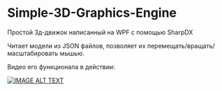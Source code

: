 # Simple-3D-Graphics-Engine
Простой 3д-движок написанный на WPF с помощью SharpDX

Читает модели из JSON файлов, позволяет их перемещать/вращать/масштабировать мышью.

Видео его функционала в действии:

[![IMAGE ALT TEXT](http://img.youtube.com/vi/wDu-_rDI_rU/maxresdefault.jpg?raw=true)](http://www.youtube.com/watch?v=wDu-_rDI_rU "Video Title")
